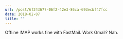 ```yaml
---
url: /post/6f243677-06f2-42e3-86ca-693ecbf47fcc
date: 2018-02-07
title: ""
---
```


Offline IMAP works fine with FastMail. Work Gmail? Nah.